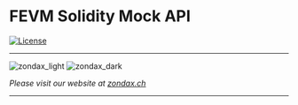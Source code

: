 # FEVM Solidity Mock API
[![License](https://img.shields.io/badge/License-Apache%202.0-blue.svg)](https://opensource.org/licenses/Apache-2.0)

---

![zondax_light](../docs/assets/zondax_light.png#gh-light-mode-only)
![zondax_dark](../docs/assets/zondax_dark.png#gh-dark-mode-only)

_Please visit our website at [zondax.ch](https://www.zondax.ch)_

---
